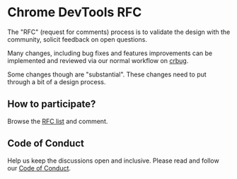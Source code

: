 # Chrome DevTools RFC

The "RFC" (request for comments) process is to validate the design with the community, solicit feedback on open questions.

Many changes, including bug fixes and features improvements can be implemented and reviewed via our normal workflow on [crbug](https://crbug.com).

Some changes though are "substantial". These changes need to put through a bit of a design process.

## How to participate?

Browse the [RFC list](/blob/main/CODE_OF_CONDUCT.md) and comment.

## Code of Conduct 

Help us keep the discussions open and inclusive. Please read and follow our [Code of Conduct](/CODE_OF_CONDUCT.md).


